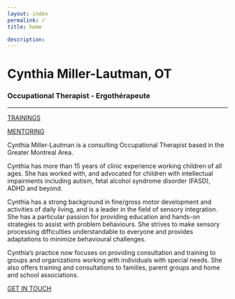 ```yaml
---
layout: index
permalink: /
title: home

description:
---
```

<div class="container-fluid py-3 title-banner home-banner" id="home-banner">
<div class="row text-center" >
<div class="col pt-5 mt-1">
<h1 class="display-4 white">Cynthia Miller-Lautman, OT</h1>
<h3 class="display-5 white">Occupational Therapist - Ergothérapeute</h3>
<hr class="bg-white"/>
<div class="row justify-content-center">
<div class="col-sm-3">

<a role="button" href="/trainings/" class="btn btn-lg btn-block btn-light">TRAININGS</a>
</div>
<div class="col-sm-3">
<a role="button" href="/mentoring/" class="btn btn-lg btn-block btn-light">MENTORING</a>
</div>
</div>

</div>
</div>
</div>
<div class="container-fluid mt-3">

<div class="row justify-content-center">



<div class="col-sm-10">

<p class="home-text">
Cynthia Miller-Lautman is a consulting Occupational Therapist based in the Greater Montreal Area.
</p>
<p class="home-text">
Cynthia has more than 15 years of clinic experience working children of all ages. She has worked with, and advocated for children with intellectual impairments including autism, fetal alcohol syndrome disorder (FASD), ADHD and beyond.
</p>
<p class="home-text">
Cynthia has a strong background in fine/gross motor development and activities of daily living, and is a leader in the field of sensory integration. She has a particular passion for providing education and hands-on strategies to assist with problem behaviours. She strives to make sensory processing difficulties understandable to everyone and provides adaptations to minimize behavioural challenges.
</p>
<p class="home-text">
Cynthia’s practice now focuses on providing consultation and training to groups and organizations working with individuals with special needs. She also offers training and consultations to families, parent groups and home and school associations.</p>

</div>
</div>
<div class="row">
<div class="col-sm text-center">
<a href="/contact/" role="button" class="btn btn-lg btn-outline-dark">GET IN TOUCH</a>
</div>
</div>
</div>
